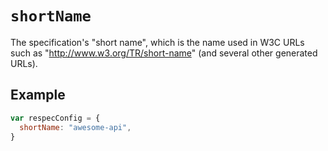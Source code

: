 # `shortName`

The specification's "short name", which is the name used in W3C URLs such as "http://www.w3.org/TR/short-name" (and several other generated URLs). 

## Example

```js
var respecConfig = {
  shortName: "awesome-api",
}
```
